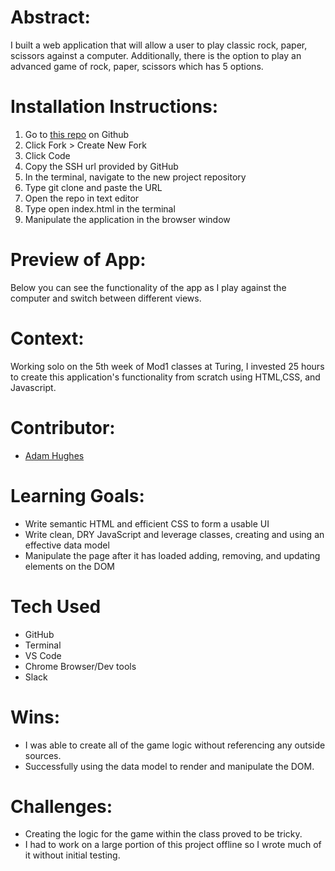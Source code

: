 # Abstract:
I built a web application that will allow a user to play classic rock, paper, scissors against a computer. Additionally, there is the option to play an advanced game of rock, paper, scissors which has 5 options.

# Installation Instructions:
1. Go to [this repo](https://github.com/ajh0050/rock-paper-scissors) on Github
2. Click Fork > Create New Fork
3. Click Code
4. Copy the SSH url provided by GitHub
5. In the terminal, navigate to the new project repository
6. Type git clone and paste the URL
7. Open the repo in text editor
8. Type open index.html in the terminal
9. Manipulate the application in the browser window

# Preview of App:
Below you can see the functionality of the app as I play against the computer and switch between different views.


# Context:
Working solo on the 5th week of Mod1 classes at Turing, I invested 25 hours to create this application's functionality from scratch using HTML,CSS, and Javascript.

# Contributor:
- [Adam Hughes](https://github.com/ajh0050)

# Learning Goals:
- Write semantic HTML and efficient CSS to form a usable UI
- Write clean, DRY JavaScript and leverage classes, creating and using an effective data model
- Manipulate the page after it has loaded adding, removing, and updating elements on the DOM

# Tech Used
- GitHub
- Terminal
- VS Code
- Chrome Browser/Dev tools
- Slack

# Wins:
- I was able to create all of the game logic without referencing any outside sources.
- Successfully using the data model to render and manipulate the DOM.

# Challenges:
- Creating the logic for the game within the class proved to be tricky.
- I had to work on a large portion of this project offline so I wrote much of it without initial testing.  
